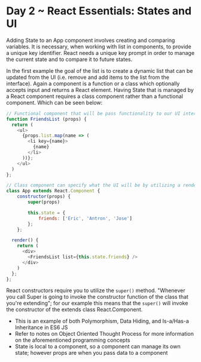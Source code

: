 # Day 2 ~ React Essentials: States and UI 
Adding State to an App component involves creating and comparing variables. It is necessary, when working with list in components, to provide a unique key identifier. React needs a unique key prompt in order to manage the current state and to compare it to future states. 

In the first example the goal of the list is to create a dynamic list that can be updated from the UI (i.e. remove and add items to the list from the interface). Again a component is a function or a class which optionally accepts input and returns a React element. Having State that is managed by a React component requires a class component rather than a functional component. Which can be seen below: 
```javascript 
// Functional component that will be pass functionality to our UI interface
function FriendsList (props) {
  return (
    <ul>
      {props.list.map(name => (
        <li key={name}> 
          {name}
        </li>
      ))};
    </ul>
  )
};

// Class component can specify what the UI will be by utilizing a render method 
class App extends React.Component {
    constructor(props) {
        super(props) 

        this.state = {
            friends: ['Eric', 'Antron', 'Jose']
        };
    };

  render() {
    return (
      <div>
        <FriendsList list={this.state.friends} />
      </div> 
    )
  };
};
```

React constructors require you to utilize the `super()` method. "Whenever you call Super is going to invoke the constructor function of the class that you're extending"; for our example this means that the `super()` will invoke the constructor of the extends class React.Component. 
* This is an example of both Polymorphism, Data Hiding, and Is-a/Has-a Inheritance in ES6 JS
* Refer to notes on Object Oriented Thought Process for more information on the aforementioned programming concepts 
* State is local to a component, so a component can manage its own state; however props are when you pass data to a component 
